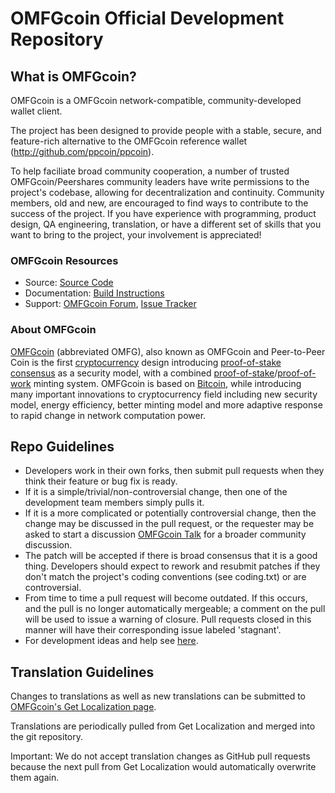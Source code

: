 # OMFGcoin Official Development Repository

## What is OMFGcoin?

OMFGcoin is a OMFGcoin network-compatible, community-developed wallet client.

The project has been designed to provide people with a stable, secure, and feature-rich alternative to the OMFGcoin reference wallet (http://github.com/ppcoin/ppcoin).

To help faciliate broad community cooperation, a number of trusted OMFGcoin/Peershares community leaders have write permissions to the project's codebase, allowing for decentralization and continuity. Community members, old and new, are encouraged to find ways to contribute to the success of the project. If you have experience with programming, product design, QA engineering, translation, or have a different set of skills that you want to bring to the project, your involvement is appreciated!


### OMFGcoin Resources
* Source: [Source Code](https://github.com/OMFGcoin/OMFGcoin)
* Documentation: [Build Instructions](https://github.com/OMFGcoin/OMFGcoin/tree/master/doc)
* Support: [OMFGcoin Forum](http://www.peercointalk.org/index.php?board=64.0), [Issue Tracker](https://github.com/OMFGcoin/OMFGcoin/issues?state=open)


### About OMFGcoin
[OMFGcoin](http://peercoin.net/) (abbreviated OMFG), also known as OMFGcoin and Peer-to-Peer Coin is the first [cryptocurrency](https://en.wikipedia.org/wiki/Cryptocurrency) design introducing [proof-of-stake consensus](http://peercoin.net/bin/peercoin-paper.pdf) as a security model, with a combined [proof-of-stake](http://peercoin.net/bin/peercoin-paper.pdf)/[proof-of-work](https://en.wikipedia.org/wiki/Proof-of-work_system) minting system. OMFGcoin is based on [Bitcoin](http://bitcoin.org/en/), while introducing many important innovations to cryptocurrency field including new security model, energy efficiency, better minting model and more adaptive response to rapid change in network computation power.


## Repo Guidelines

* Developers work in their own forks, then submit pull requests when they think their feature or bug fix is ready.
* If it is a simple/trivial/non-controversial change, then one of the development team members simply pulls it.
* If it is a more complicated or potentially controversial change, then the change may be discussed in the pull request, or the requester may be asked to start a discussion [OMFGcoin Talk](http://www.peercointalk.org/) for a broader community discussion.
* The patch will be accepted if there is broad consensus that it is a good thing. Developers should expect to rework and resubmit patches if they don't match the project's coding conventions (see coding.txt) or are controversial.
* From time to time a pull request will become outdated. If this occurs, and the pull is no longer automatically mergeable; a comment on the pull will be used to issue a warning of closure.  Pull requests closed in this manner will have their corresponding issue labeled 'stagnant'.
* For development ideas and help see [here](http://www.peercointalk.org/index.php?board=10.0).


## Translation Guidelines

Changes to translations as well as new translations can be submitted to
[OMFGcoin's Get Localization page](http://www.getlocalization.com/OMFGcoin/).

Translations are periodically pulled from Get Localization and merged into the git repository.

Important: We do not accept translation changes as GitHub pull requests because the next
pull from Get Localization would automatically overwrite them again.

